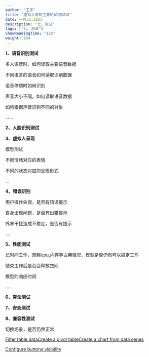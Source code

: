 ```yaml
---
author: "王宇"
title: "虚拟人常规主要的AI测试点"
date: 一月31,2023
description: "七、测试"
tags: ["七、测试"]
ShowReadingTime: "12s"
weight: 184
---
```

**1、语音识别测试**

多人语音时，如何读取主要语音数据

不同语言的语音如何读取识别数据

语音停顿时如何识别

声音大小不同，如何读取语音数据

如何根据声音识别不同的对象

......

**2、人脸识别测试**

**3、虚拟人呈现**

模型测试

不同情绪对应的表情

不同的状态对应的呈现形式

...

**4、错误识别**

用户操作失误，是否有错误提示

自身出现问题，是否有出错提示

外界干扰造成不稳定，是否有提示

....

**5、性能测试**

长时间工作，观察cpu,内存等占用情况，模型是否仍然可以稳定工作

结束工作后是否会释放空间

模型的响应时间

.....

**6、算法测试**

**7、安全测试**

**8、兼容性测试**

切换场景，是否仍然正常

[Filter table data](#)[Create a pivot table](#)[Create a chart from data series](#)

[Configure buttons visibility](/users/tfac-settings.action)